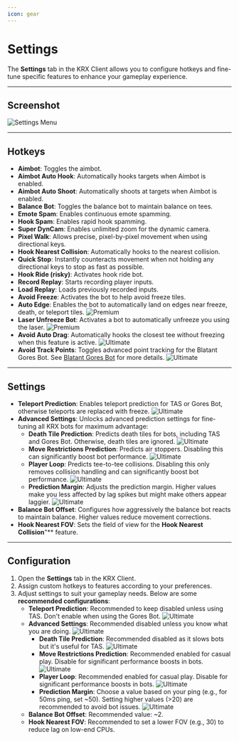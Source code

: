 ```yaml
---
icon: gear
---
```


# Settings

The **Settings** tab in the KRX Client allows you to configure hotkeys and fine-tune specific features to enhance your gameplay experience.

---

## **Screenshot**
![Settings Menu](https://raw.githubusercontent.com/Krixx1337/krxclient-docs/refs/heads/main/images/settings-menu.png)

---

## **Hotkeys**
- **Aimbot**: Toggles the aimbot.  
- **Aimbot Auto Hook**: Automatically hooks targets when Aimbot is enabled.  
- **Aimbot Auto Shoot**: Automatically shoots at targets when Aimbot is enabled.  
- **Balance Bot**: Toggles the balance bot to maintain balance on tees.  
- **Emote Spam**: Enables continuous emote spamming.  
- **Hook Spam**: Enables rapid hook spamming.  
- **Super DynCam**: Enables unlimited zoom for the dynamic camera.  
- **Pixel Walk**: Allows precise, pixel-by-pixel movement when using directional keys.  
- **Hook Nearest Collision**: Automatically hooks to the nearest collision.  
- **Quick Stop**: Instantly counteracts movement when not holding any directional keys to stop as fast as possible.  
- **Hook Ride (risky)**: Activates hook ride bot.  
- **Record Replay**: Starts recording player inputs.  
- **Load Replay**: Loads previously recorded inputs.  
- **Avoid Freeze**: Activates the bot to help avoid freeze tiles.  
- **Auto Edge**: Enables the bot to automatically land on edges near freeze, death, or teleport tiles. ![Premium](https://img.shields.io/badge/Premium-%23ffba00?style=flat-square)  
- **Laser Unfreeze Bot**: Activates a bot to automatically unfreeze you using the laser. ![Premium](https://img.shields.io/badge/Premium-%23ffba00?style=flat-square)  
- **Avoid Auto Drag**: Automatically hooks the closest tee without freezing when this feature is active. ![Ultimate](https://img.shields.io/badge/Ultimate-%23f76d6d?style=flat-square)  
- **Avoid Track Points**: Toggles advanced point tracking for the Blatant Gores Bot. See [Blatant Gores Bot](blatant.md) for more details. ![Ultimate](https://img.shields.io/badge/Ultimate-%23f76d6d?style=flat-square)  

---

## **Settings**
- **Teleport Prediction**: Enables teleport prediction for TAS or Gores Bot, otherwise teleports are replaced with freeze. ![Ultimate](https://img.shields.io/badge/Ultimate-%23f76d6d?style=flat-square)  
- **Advanced Settings**: Unlocks advanced prediction settings for fine-tuning all KRX bots for maximum advantage:
   - **Death Tile Prediction**: Predicts death tiles for bots, including TAS and Gores Bot. Otherwise, death tiles are ignored. ![Ultimate](https://img.shields.io/badge/Ultimate-%23f76d6d?style=flat-square)  
   - **Move Restrictions Prediction**: Predicts air stoppers. Disabling this can significantly boost bot performance. ![Ultimate](https://img.shields.io/badge/Ultimate-%23f76d6d?style=flat-square)  
   - **Player Loop**: Predicts tee-to-tee collisions. Disabling this only removes collision handling and can significantly boost bot performance. ![Ultimate](https://img.shields.io/badge/Ultimate-%23f76d6d?style=flat-square)  
   - **Prediction Margin**: Adjusts the prediction margin. Higher values make you less affected by lag spikes but might make others appear laggier. ![Ultimate](https://img.shields.io/badge/Ultimate-%23f76d6d?style=flat-square)  
- **Balance Bot Offset**: Configures how aggressively the balance bot reacts to maintain balance. Higher values reduce movement corrections.  
- **Hook Nearest FOV**: Sets the field of view for the **Hook Nearest Collision**"** feature.  

---

## **Configuration**

1. Open the **Settings** tab in the KRX Client.  
2. Assign custom hotkeys to features according to your preferences.  
3. Adjust settings to suit your gameplay needs. Below are some **recommended configurations**:  
   - **Teleport Prediction**: Recommended to keep disabled unless using TAS. Don't enable when using the Gores Bot. ![Ultimate](https://img.shields.io/badge/Ultimate-%23f76d6d?style=flat-square)  
   - **Advanced Settings**: Recommended disabled unless you know what you are doing. ![Ultimate](https://img.shields.io/badge/Ultimate-%23f76d6d?style=flat-square)  
      - **Death Tile Prediction**: Recommended disabled as it slows bots but it's useful for TAS. ![Ultimate](https://img.shields.io/badge/Ultimate-%23f76d6d?style=flat-square)  
      - **Move Restrictions Prediction**: Recommended enabled for casual play. Disable for significant performance boosts in bots. ![Ultimate](https://img.shields.io/badge/Ultimate-%23f76d6d?style=flat-square)  
      - **Player Loop**: Recommended enabled for casual play. Disable for significant performance boosts in bots. ![Ultimate](https://img.shields.io/badge/Ultimate-%23f76d6d?style=flat-square)  
      - **Prediction Margin**: Choose a value based on your ping (e.g., for 50ms ping, set ~50). Setting higher values (>20) are recommended to avoid bot issues. ![Ultimate](https://img.shields.io/badge/Ultimate-%23f76d6d?style=flat-square)  
   - **Balance Bot Offset**: Recommended value: ~2.  
   - **Hook Nearest FOV**: Recommended to set a lower FOV (e.g., 30) to reduce lag on low-end CPUs.  
